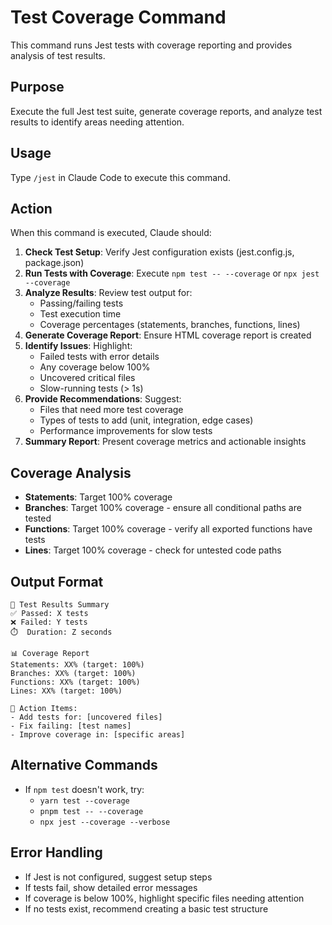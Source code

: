 # Test Coverage Command

This command runs Jest tests with coverage reporting and provides analysis of test results.

## Purpose
Execute the full Jest test suite, generate coverage reports, and analyze test results to identify areas needing attention.

## Usage
Type `/jest` in Claude Code to execute this command.

## Action
When this command is executed, Claude should:

1. **Check Test Setup**: Verify Jest configuration exists (jest.config.js, package.json)
2. **Run Tests with Coverage**: Execute `npm test -- --coverage` or `npx jest --coverage`
3. **Analyze Results**: Review test output for:
   - Passing/failing tests
   - Test execution time
   - Coverage percentages (statements, branches, functions, lines)
4. **Generate Coverage Report**: Ensure HTML coverage report is created
5. **Identify Issues**: Highlight:
   - Failed tests with error details
   - Any coverage below 100%
   - Uncovered critical files
   - Slow-running tests (> 1s)
6. **Provide Recommendations**: Suggest:
   - Files that need more test coverage
   - Types of tests to add (unit, integration, edge cases)
   - Performance improvements for slow tests
7. **Summary Report**: Present coverage metrics and actionable insights

## Coverage Analysis
- **Statements**: Target 100% coverage
- **Branches**: Target 100% coverage - ensure all conditional paths are tested
- **Functions**: Target 100% coverage - verify all exported functions have tests
- **Lines**: Target 100% coverage - check for untested code paths

## Output Format
```
🧪 Test Results Summary
✅ Passed: X tests
❌ Failed: Y tests
⏱️  Duration: Z seconds

📊 Coverage Report
Statements: XX% (target: 100%)
Branches: XX% (target: 100%)
Functions: XX% (target: 100%)
Lines: XX% (target: 100%)

🎯 Action Items:
- Add tests for: [uncovered files]
- Fix failing: [test names]
- Improve coverage in: [specific areas]
```

## Alternative Commands
- If `npm test` doesn't work, try:
  - `yarn test --coverage`
  - `pnpm test -- --coverage`
  - `npx jest --coverage --verbose`

## Error Handling
- If Jest is not configured, suggest setup steps
- If tests fail, show detailed error messages
- If coverage is below 100%, highlight specific files needing attention
- If no tests exist, recommend creating a basic test structure
